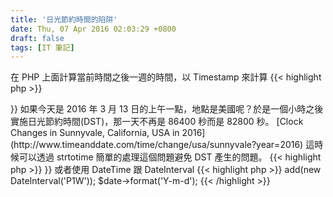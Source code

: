 ```yaml
---
title: '日光節約時間的陷阱'
date: Thu, 07 Apr 2016 02:03:29 +0800
draft: false
tags: [IT 筆記]
---
```


在 PHP 上面計算當前時間之後一週的時間，以 Timestamp 來計算
{{< highlight php >}}
<?php
$now = time();

$next_week = $now + 7 \* 86400;
{{< /highlight >}}
 如果今天是 2016 年 3 月 13 日的上午一點，地點是美國呢？於是一個小時之後實施日光節約時間(DST)，那一天不再是 86400 秒而是 82800 秒。 [Clock Changes in Sunnyvale, California, USA in 2016](http://www.timeanddate.com/time/change/usa/sunnyvale?year=2016) 這時候可以透過 strtotime 簡單的處理這個問題避免 DST 產生的問題。
{{< highlight php >}}
<?php
$next_week = strtotime('+ 1 week');
{{< /highlight >}}
 或者使用 DateTime 跟 DateInterval
{{< highlight php >}}
<?php
$date = new DateTime();

$date->add(new DateInterval('P1W'));

$date->format('Y-m-d');
{{< /highlight >}}
